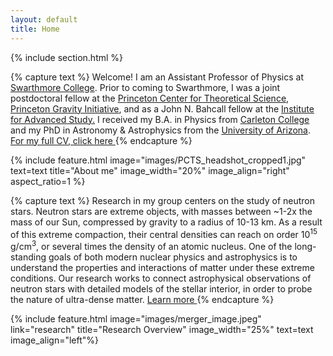 ```yaml
---
layout: default
title: Home
---
```


<!--
# Carolyn Raithel 
## Assistant Professor, Department of Physics & Astronomy, Swarthmore College -->

{% include section.html %}

<!--  ## Highlights -->

{% capture text %}
Welcome! I am an Assistant Professor of Physics at <a href="https://www.swarthmore.edu/">Swarthmore College</a>. Prior to coming to Swarthmore, I was a joint postdoctoral fellow at the <a href="https://pcts.princeton.edu/">Princeton Center for Theoretical Science</a>, <a href="https://gravity.princeton.edu/">Princeton Gravity Initiative</a>, and as a John N. Bahcall fellow at the <a href="https://www.ias.edu/">Institute for Advanced Study.</a> I received my B.A. in Physics from <a href="https://www.carleton.edu/">Carleton College</a> and my PhD in Astronomy & Astrophysics from the <a href="https://www.as.arizona.edu/">University of Arizona</a>. 
<a class="button" href="{{ '/images/raithel_cv.pdf' | relative_url }}" data-style="bare" aria-label="For my full CV, click here">  <i class="fa-solid fa-arrow-right"></i> For my full CV, click here </a>
{% endcapture %}
  
{% include feature.html image="images/PCTS_headshot_cropped1.jpg" text=text title="About me" image_width="20%" image_align="right" aspect_ratio=1 %}


{% capture text %}
Research in my group centers on the study of neutron stars. Neutron stars are extreme objects, with masses
between ~1-2x the mass of our Sun, compressed by gravity to a radius of 10-13 km. As a result of this extreme compaction, their central densities can reach on order 10<sup>15</sup> g/cm<sup>3</sup>, or several times the density of an atomic nucleus. One of the long-standing goals of both modern nuclear physics and astrophysics is to understand the properties and interactions of matter under these extreme conditions. Our research works to connect astrophysical observations of neutron stars with detailed models of the stellar interior, in order to probe the nature of ultra-dense matter.  <a class="button" href="{{ '/research' | relative_url }}" data-style="bare">  <i class="fa-solid fa-arrow-right"></i> Learn more </a>
{% endcapture %}
  
{% include feature.html image="images/merger_image.jpeg"  link="research" title="Research Overview" image_width="25%" text=text image_align="left"%}

